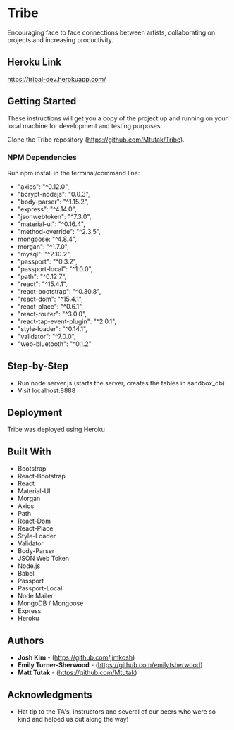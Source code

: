 # Tribe

Encouraging face to face connections between artists, collaborating on projects and increasing productivity.

## Heroku Link

https://tribal-dev.herokuapp.com/

## Getting Started

These instructions will get you a copy of the project up and running on your local machine for development and testing purposes:

Clone the Tribe repository (https://github.com/Mtutak/Tribe).

### NPM Dependencies

Run npm install in the terminal/command line:

* "axios": "^0.12.0",
* "bcrypt-nodejs": "0.0.3",
* "body-parser": "^1.15.2",
* "express": "^4.14.0",
* "jsonwebtoken": "^7.3.0",
* "material-ui": "^0.16.4",
* "method-override": "^2.3.5",
* mongoose: "^4.8.4",
* morgan": "^1.7.0",
* "mysql": "^2.10.2",
* "passport": "^0.3.2",
* "passport-local": "^1.0.0",
* "path": "^0.12.7",
* "react": "^15.4.1",
* "react-bootstrap": "^0.30.8",
* "react-dom": "^15.4.1",
* "react-place": "^0.6.1",
* "react-router": "^3.0.0",
* "react-tap-event-plugin": "^2.0.1",
* "style-loader": "^0.14.1",
* "validator": "^7.0.0",
* "web-bluetooth": "^0.1.2"

## Step-by-Step

* Run node server.js (starts the server, creates the tables in sandbox_db)
* Visit localhost:8888

## Deployment

Tribe was deployed using Heroku

## Built With

* Bootstrap
* React-Bootstrap
* React
* Material-UI
* Morgan
* Axios
* Path
* React-Dom
* React-Place
* Style-Loader
* Validator
* Body-Parser
* JSON Web Token
* Node.js
* Babel
* Passport
* Passport-Local
* Node Mailer
* MongoDB / Mongoose
* Express
* Heroku
 

## Authors

* **Josh Kim** - (https://github.com/jimkosh)
* **Emily Turner-Sherwood** - (https://github.com/emilytsherwood)
* **Matt Tutak** - (https://github.com/Mtutak)


## Acknowledgments

* Hat tip to the TA's, instructors and several of our peers who were so kind and helped us out along the way!

